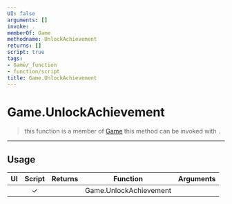 ```yaml
---
UI: false
arguments: []
invoke: .
memberOf: Game
methodname: UnlockAchievement
returns: []
script: true
tags:
- Game/_function
- function/script
title: Game.UnlockAchievement
---
```

# Game.UnlockAchievement
> this function is a member of [Game](civ-6/lua/Game.md)
> this method can be invoked with `.`
-----
## Usage
|  UI | Script | Returns | Function | Arguments |
|:---:|:------:|-------:|:--------:|:---------|
| |✓||Game.UnlockAchievement||
